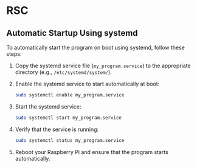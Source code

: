 # RSC
## Automatic Startup Using systemd

To automatically start the program on boot using systemd, follow these steps:

1. Copy the systemd service file (`my_program.service`) to the appropriate directory (e.g., `/etc/systemd/system/`).

2. Enable the systemd service to start automatically at boot:
   ```bash
   sudo systemctl enable my_program.service
   ```

3. Start the systemd service:
   ```bash
   sudo systemctl start my_program.service
   ```

4. Verify that the service is running:
   ```bash
   sudo systemctl status my_program.service
   ```

5. Reboot your Raspberry Pi and ensure that the program starts automatically.

